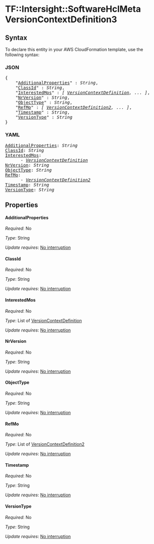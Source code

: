 # TF::Intersight::SoftwareHclMeta VersionContextDefinition3

## Syntax

To declare this entity in your AWS CloudFormation template, use the following syntax:

### JSON

<pre>
{
    "<a href="#additionalproperties" title="AdditionalProperties">AdditionalProperties</a>" : <i>String</i>,
    "<a href="#classid" title="ClassId">ClassId</a>" : <i>String</i>,
    "<a href="#interestedmos" title="InterestedMos">InterestedMos</a>" : <i>[ <a href="versioncontextdefinition.md">VersionContextDefinition</a>, ... ]</i>,
    "<a href="#nrversion" title="NrVersion">NrVersion</a>" : <i>String</i>,
    "<a href="#objecttype" title="ObjectType">ObjectType</a>" : <i>String</i>,
    "<a href="#refmo" title="RefMo">RefMo</a>" : <i>[ <a href="versioncontextdefinition2.md">VersionContextDefinition2</a>, ... ]</i>,
    "<a href="#timestamp" title="Timestamp">Timestamp</a>" : <i>String</i>,
    "<a href="#versiontype" title="VersionType">VersionType</a>" : <i>String</i>
}
</pre>

### YAML

<pre>
<a href="#additionalproperties" title="AdditionalProperties">AdditionalProperties</a>: <i>String</i>
<a href="#classid" title="ClassId">ClassId</a>: <i>String</i>
<a href="#interestedmos" title="InterestedMos">InterestedMos</a>: <i>
      - <a href="versioncontextdefinition.md">VersionContextDefinition</a></i>
<a href="#nrversion" title="NrVersion">NrVersion</a>: <i>String</i>
<a href="#objecttype" title="ObjectType">ObjectType</a>: <i>String</i>
<a href="#refmo" title="RefMo">RefMo</a>: <i>
      - <a href="versioncontextdefinition2.md">VersionContextDefinition2</a></i>
<a href="#timestamp" title="Timestamp">Timestamp</a>: <i>String</i>
<a href="#versiontype" title="VersionType">VersionType</a>: <i>String</i>
</pre>

## Properties

#### AdditionalProperties

_Required_: No

_Type_: String

_Update requires_: [No interruption](https://docs.aws.amazon.com/AWSCloudFormation/latest/UserGuide/using-cfn-updating-stacks-update-behaviors.html#update-no-interrupt)

#### ClassId

_Required_: No

_Type_: String

_Update requires_: [No interruption](https://docs.aws.amazon.com/AWSCloudFormation/latest/UserGuide/using-cfn-updating-stacks-update-behaviors.html#update-no-interrupt)

#### InterestedMos

_Required_: No

_Type_: List of <a href="versioncontextdefinition.md">VersionContextDefinition</a>

_Update requires_: [No interruption](https://docs.aws.amazon.com/AWSCloudFormation/latest/UserGuide/using-cfn-updating-stacks-update-behaviors.html#update-no-interrupt)

#### NrVersion

_Required_: No

_Type_: String

_Update requires_: [No interruption](https://docs.aws.amazon.com/AWSCloudFormation/latest/UserGuide/using-cfn-updating-stacks-update-behaviors.html#update-no-interrupt)

#### ObjectType

_Required_: No

_Type_: String

_Update requires_: [No interruption](https://docs.aws.amazon.com/AWSCloudFormation/latest/UserGuide/using-cfn-updating-stacks-update-behaviors.html#update-no-interrupt)

#### RefMo

_Required_: No

_Type_: List of <a href="versioncontextdefinition2.md">VersionContextDefinition2</a>

_Update requires_: [No interruption](https://docs.aws.amazon.com/AWSCloudFormation/latest/UserGuide/using-cfn-updating-stacks-update-behaviors.html#update-no-interrupt)

#### Timestamp

_Required_: No

_Type_: String

_Update requires_: [No interruption](https://docs.aws.amazon.com/AWSCloudFormation/latest/UserGuide/using-cfn-updating-stacks-update-behaviors.html#update-no-interrupt)

#### VersionType

_Required_: No

_Type_: String

_Update requires_: [No interruption](https://docs.aws.amazon.com/AWSCloudFormation/latest/UserGuide/using-cfn-updating-stacks-update-behaviors.html#update-no-interrupt)

